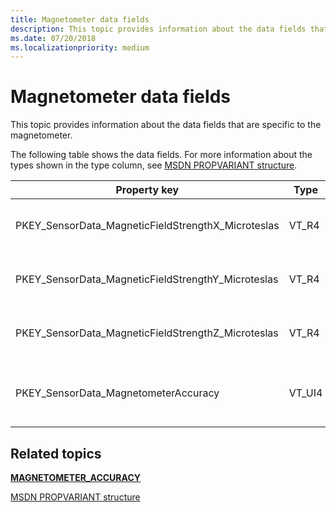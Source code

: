 ```yaml
---
title: Magnetometer data fields
description: This topic provides information about the data fields that are specific to the magnetometer.
ms.date: 07/20/2018
ms.localizationpriority: medium
---
```


# Magnetometer data fields


This topic provides information about the data fields that are specific to the magnetometer.

The following table shows the data fields. For more information about the types shown in the type column, see [MSDN PROPVARIANT structure](/windows/win32/api/propidlbase/ns-propidlbase-propvariant).

|Property key|Type|Required/Optional|Description|
|--|--|--|--|
|PKEY_SensorData_MagneticFieldStrengthX_Microteslas|VT_R4|Required|The x-axis magnetic field in microteslas. This is calibrated to account for the magnetic effects of the device chassis.|
|PKEY_SensorData_MagneticFieldStrengthY_Microteslas|VT_R4|Required|The y-axis magnetic field in microteslas. This is calibrated to account for the magnetic effects of the device chassis.|
|PKEY_SensorData_MagneticFieldStrengthZ_Microteslas|VT_R4|Required|The z-axis magnetic field in microteslas. This is calibrated to account for the magnetic effects of the device chassis.|
|PKEY_SensorData_MagnetometerAccuracy|VT_UI4|Required|The accuracy of the magnetometer sensor. For more information about valid values, see [<strong>MAGNETOMETER_ACCURACY</strong>](/windows-hardware/drivers/ddi/sensorsdef/ne-sensorsdef-magnetometer_accuracy).|

 

## Related topics


[**MAGNETOMETER\_ACCURACY**](/windows-hardware/drivers/ddi/sensorsdef/ne-sensorsdef-magnetometer_accuracy)

[MSDN PROPVARIANT structure](/windows/win32/api/propidlbase/ns-propidlbase-propvariant)

